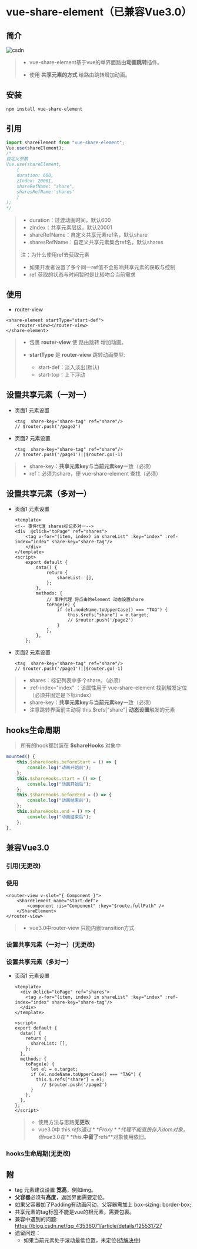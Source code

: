 # vue-share-element（已兼容Vue3.0）

## 简介

![csdn](https://img-blog.csdnimg.cn/4f3944b991ea457aa95e487a7d90230a.gif#pic_center)

> + vue-share-element基于vue的单界面路由**动画跳转**插件。
>
> + 使用 **共享元素的方式** 给路由跳转增加动画。

## 安装

```shell
npm install vue-share-element
```

## 引用

```js
import shareElement from "vue-share-element";
Vue.use(shareElement);
/*
自定义参数 
Vue.use(shareElement,
	{ 
	duration: 600, 
	zIndex: 20001,
	shareRefName: "share",
	sharesRefName:'shares' 
	}
);
*/ 
```

> + duration：过渡动画时间，默认600
> + zIndex：共享元素层级，默认20001
> + shareRefName：自定义共享元素ref名，默认share
> + sharesRefName：自定义共享元素集合ref名，默认shares
>
> 注：为什么使用ref去获取元素
>
> + 如果开发者设置了多个同一ref值不会影响共享元素的获取与控制
> + ref 获取的状态与时间暂时是比较吻合当前需求

## 使用

+ router-view

```vue
<share-element startType="start-def">
    <router-view></router-view>
</share-element>
```

> + 包裹 **router-view** 使 路由跳转 增加动画。
>
> + **startType** 是 **router-view** 跳转动画类型:
>   + start-def：淡入淡出(默认)
>   + start-top：上下浮动

## 设置共享元素（一对一）

+ 页面1  元素设置 

  ```vue
  <tag  share-key="share-tag" ref="share"/>
  // $router.push('/page2')
  ```

+ 页面2  元素设置 

  ```vue
  <tag  share-key="share-tag" ref="share"/>
  // $router.push('/page1')||$router.go(-1)
  ```

> + share-key：**共享元素key**与**当前元素key**一致（必须）
> + ref：必须为share，便 vue-share-element 查找（必须）

## 设置共享元素（多对一）

+ 页面1  元素设置 

  ```vue
  <template>
  <!-- 事件代理 shares标记多对一-->
  <div  @click="toPage" ref="shares">
      <tag v-for="(item, index) in shareList" :key="index" :ref-index="index" share-key="share-tag"/>
      </div>
  </template>
  <script>
      export default {
          data() {
              return {
                  shareList: [],
              };
          },
          methods: {
              // 事件代理 将点击的element 动态设置share
              toPage(e) {
                  if (el.nodeName.toUpperCase() === "TAG") {
                      this.$refs["share"] = e.target;
                      // $router.push('/page2')
                  }
              },
          },
      };
  ```

+ 页面2  元素设置 

  ```vue
  <tag  share-key="share-tag" ref="share"/>
  // $router.push('/page1')||$router.go(-1)
  ```

> + shares：标记列表中多个share。（必须）
> + :ref-index="index"  ：该属性用于 vue-share-element 找到触发定位（必须并固定是下标index）
> + share-key：**共享元素key**与**当前元素key**一致（必须）
> + 注意跳转界面前主动将 this.$refs["share"] **动态设置**触发的元素

## hooks生命周期

> 所有的hook都封装在 **$shareHooks** 对象中

```js
mounted() {
    this.$shareHooks.beforeStart = () => {
        console.log("动画开始前");
    };
    this.$shareHooks.start = () => {
        console.log("动画开始后");
    };
    this.$shareHooks.beforeEnd = () => {
        console.log("动画结束前");
    };
    this.$shareHooks.end = () => {
        console.log("动画结束后");
    };
},
```

## 兼容Vue3.0

### 引用(无更改)

### 使用

```vue
<router-view v-slot="{ Component }">
    <ShareElement name="start-def">
        <component :is="Component" :key="$route.fullPath" />
    </ShareElement>
</router-view>
```

> + vue3.0中router-view 只能内嵌transition方式

### 设置共享元素（一对一）(无更改)

### 设置共享元素（多对一）

+ 页面1  元素设置 

  ```vue
  <template>
    <div @click="toPage" ref="shares">
      <tag v-for="(item, index) in shareList" :key="index" :ref-index="index" share-key="share-tag"/>
    </div>
  </template>
  
  <script>
  export default {
    data() {
      return {
        shareList: [],
      };
    },
    methods: {
      toPage(e) {
        let el = e.target;
        if (el.nodeName.toUpperCase() === "TAG") {
          this.$.refs["share"] = el;
    		// $router.push('/page2')
        }
      },
    },
  };
  </script>
  
  ```

  > + 使用方法与思路**无更改**
  > + vue3.0中 this.$refs通过**Proxy**代理不能直接存入dom对象，但vue3.0在**this.$**中留了**refs**对象使用依旧。

### hooks生命周期(无更改)

## 附

+ tag 元素建议设置 **宽高**，例如img。
+ **父容器**必须有**高度**，返回界面需要定位。
+ 如果父容器加了Padding有动画闪动，父容器需加上 box-sizing: border-box;
+ 共享元素的tag标签不能是vue的根元素，需要包裹。
+ 兼容中遇到的问题:  https://blog.csdn.net/qq_43536071/article/details/125531727
+ 遗留问题：
  + 如果当前元素处于滚动最低位置，未定位(<u>待解决中</u>)
